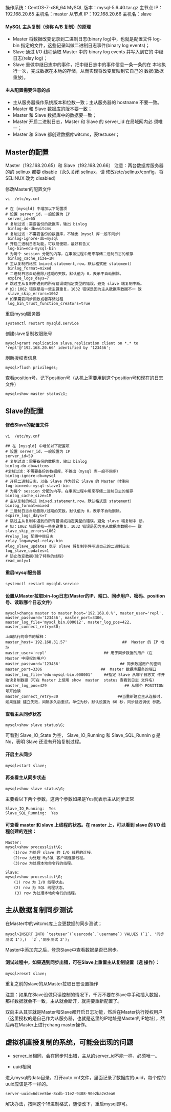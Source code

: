 操作系统：CentOS-7-x86_64
MySQL 版本：mysql-5.6.40.tar.gz
主节点 IP：192.168.20.65        主机名：master
从节点 IP：192.168.20.66        主机名：slave

#### MySQL 主从复制（也称 A/B 复制）的原理
* Master 将数据改变记录到二进制日志(binary  log)中，也就是配置文件 log-bin 指定的文件，这些记录叫做二进制日志事件(binary  log  events)；
* Slave 通过 I/O 线程读取 Master 中的 binary  log  events 并写入到它的 中继日志(relay  log)；
* Slave 重做中继日志中的事件，把中继日志中的事件信息一条一条的在 本地执行一次，完成数据在本地的存储，从而实现将改变反映到它自己的 数据(数据重放)。

#### 主从配置需要注意的点
* 主从服务器操作系统版本和位数一致；主从服务器的 hostname 不要一致。
* Master 和 Slave 数据库的版本要一致；
* Master 和 Slave 数据库中的数据要一致；
* Master 开启二进制日志，Master 和 Slave 的 server_id 在局域网内必 须唯一；
* Master 和 Slave 都创建数据库witcms，表testuser；

## Master的配置

Master（192.168.20.65）和 Slave（192.168.20.66） 注意：两台数据库服务器的的 selinux 都要 disable（永久关闭 selinux，请 修改/etc/selinux/config，将 SELINUX 改为 disabled）

修改Master的配置文件

```
vi  /etc/my.cnf

# 在 [mysqld] 中增加以下配置项
# 设置 server_id，一般设置为 IP
 server_id=65
# 复制过滤：需要备份的数据库，输出 binlog
 binlog-do-db=witcms
# 复制过滤：不需要备份的数据库，不输出（mysql 库一般不同步）
 binlog-ignore-db=mysql
# 开启二进制日志功能，可以随便取，最好有含义
 log-bin=edu-mysql-bin
# 为每个 session 分配的内存，在事务过程中用来存储二进制日志的缓存
 binlog_cache_size=1M
# 主从复制的格式（mixed,statement,row，默认格式是 statement）
 binlog_format=mixed
# 二进制日志自动删除/过期的天数。默认值为 0，表示不自动删除。
 expire_logs_days=7
# 跳过主从复制中遇到的所有错误或指定类型的错误，避免 slave 端复制中断。
# 如：1062 错误是指一些主键重复，1032 错误是因为主从数据库数据不一 致
 slave_skip_errors=1062
# 如果需要同步函数或者存储过程
 log_bin_trust_function_creators=true
```

重启mysql服务器
```
systemctl restart mysqld.service
```

创建slave复制权限账号
```
mysql>grant replication slave,replication client on *.* to 'repl'@'192.168.20.66' identified by '123456';
```

刷新授权表信息
```
mysql>flush privileges;
```

查看position号，记下position号（从机上需要用到这个position号和现在的日志文件)
```
mysql>show master status\G;
```

## Slave的配置

#### 修改Slave的配置文件

```
vi  /etc/my.cnf

## 在 [mysqld] 中增加以下配置项
# 设置 server_id，一般设置为 IP
server_id=59
# 复制过滤：需要备份的数据库，输出 binlog
binlog-do-db=witcms
#复制过滤：不需要备份的数据库，不输出（mysql 库一般不同步）
binlog-ignore-db=mysql
# 开启二进制日志，以备 Slave 作为其它 Slave 的 Master 时使用
log-bin=edu-mysql-slave1-bin
# 为每个 session 分配的内存，在事务过程中用来存储二进制日志的缓存
binlog_cache_size=1M
# 主从复制的格式（mixed,statement,row，默认格式是 statement）
binlog_format=mixed
# 二进制日志自动删除/过期的天数。默认值为 0，表示不自动删除。
expire_logs_days=7
# 跳过主从复制中遇到的所有错误或指定类型的错误，避免 slave 端复制中 断。
# 如：1062 错误是指一些主键重复，1032 错误是因为主从数据库数据不一 致
slave_skip_errors=1062
#relay_log 配置中继日志
relay_log=mysql-relay-bin
#log_slave_updates 表示 slave 将复制事件写进自己的二进制日志
log_slave_updates=1
# 防止改变数据(除了特殊的线程)
read_only=1
```

#### 重启mysql服务器
```
systemctl restart mysqld.service
```

#### 设置从Master拉取bin-log日志(Master的IP、端口、同步用户、密码、position 号、读取哪个日志文件)
```
mysql>change master to master_host='192.168.0.%', master_user='repl', master_password='123456', master_port=3306, master_log_file='mysql_bin.000012', master_log_pos=422, master_connect_retry=30;
```

```
上面执行的命令的解释：
master_host='192.168.31.57'                        ##  Master 的 IP 地址
master_user='repl' 　　　　　　　　　　　　    ## 用于同步数据的用户（在 Master 中授权的用户）
master_password='123456'                          ## 同步数据用户的密码
master_port=3306   　　　　　　　　　　      ##  Master 数据库服务的端口
master_log_file='edu-mysql-bin.000001'     ##指定 Slave 从哪个日志文 件开始读复制数据（可在 Master 上使用 show  master  status 查看到日志 文件名）
master_log_pos=429                                  ## 从哪个 POSITION 号开始读
master_connect_retry=30                          ##当重新建立主从连接时，如果连接 建立失败，间隔多久后重试。单位为秒，默认设置为 60 秒，同步延迟调优 参数。
```

#### 查看主从同步状态
```
mysql>show slave status\G;
```

可看到 Slave_IO_State 为空， Slave_IO_Running 和 Slave_SQL_Runnin g 是 No，表明 Slave 还没有开始复制过程。

#### 开启主从同步

```
mysql>start slave;
```

#### 再查看主从同步状态
```
mysql>show slave status\G;
```

主要看以下两个参数，这两个参数如果是Yes就表示主从同步正常

```
Slave_IO_Running:  Yes
Slave_SQL_Running:  Yes
```

#### 可查看 master 和 slave 上线程的状态。在 master 上，可以看到 slave 的 I/O 线程创建的连接：

```
Master:
mysql>show processlist\G;
　　(1)row 为处理 slave 的 I/O 线程的连接。
　　(2)row 为处理 MySQL 客户端连接线程。
　　(3)row 为处理本地命令行的线程。
```
```
Slave:
mysql>show processlist\G;
　  (1) row 为 I/O 线程状态。
  　(2) row 为 SQL 线程状态。
    (3) row 为处理本地命令行的线程。
```

## 主从数据复制同步测试

在Master中的witcms库上变更数据的同步测试；
```
mysql>INSERT INTO `testuser`(`usercode`,`username`) VALUES (`1`, '同步测试 1'),(  `2`,'同步测试 2');
```
Master中添加完之后，登录Slave中查看数据是否已同步。

#### 测试过程中，如果遇到同步出错，可在Slave上重置主从复制设置（选 操作）：
```
mysql>reset slave;
```
重复之前的slave的从Master拉取日志设置操作

注意：如果在Slave没做只读控制的情况下，千万不要在Slave中手动插入数据，那样数据就会不一致，主从就会断开，就需要重新配置了。

双向主从其实就是Master和Slave都开启日志功能，然后在Master执行授权用户（这里授权的是自己作为从服务器，也就是这里的IP地址是Master的IP地址），然后再在Master上进行chang master操作。

## 虚拟机直接复制的系统，可能会出现的问题

* server_id相同，会在同步时出错，主从的server_id不能一样，必须唯一。

* uuid相同

进入mysql的data目录，打开auto.cnf文件，里面记录了数据库的uuid，每个库的uuid应该是不一样的。
```
server-uuid=6dcee5be-8cdb-11e2-9408-90e2ba2e2ea6
```
解决办法，按照这个16进制格式，随便改下，重启mysql即可。
